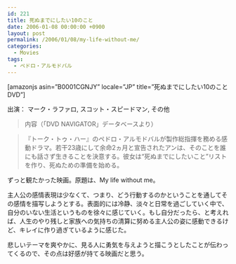 ```yaml
---
id: 221
title: 死ぬまでにしたい10のこと
date: 2006-01-08 00:00:00 +0900
layout: post
permalink: /2006/01/08/my-life-without-me/
categories:
  - Movies
tags:
  - ペドロ・アルモドバル
---
```

[amazonjs asin=&#8221;B0001CGNJY&#8221; locale=&#8221;JP&#8221; title=&#8221;死ぬまでにしたい10のこと DVD&#8221;]

出演： マーク・ラファロ, スコット・スピードマン, その他
  
<!--more-->

> 内容（「DVD NAVIGATOR」データベースより）
  
> 『トーク・トゥ・ハー』のペドロ・アルモドバルが製作総指揮を務める感動ドラマ。若干23歳にして余命2ヵ月と宣告されたアンは、そのことを誰にも話さず生きることを決意する。彼女は“死ぬまでにしたいこと”リストを作り、死ぬための準備を始める。

ずっと観たかった映画。原題は、My life without me。
  
主人公の感情表現は少なくて、つまり、どう行動するのかということを通してその感情を描写しようとする。表面的には冷静、淡々と日常を過ごしていく中で、自分のいない生活というものを徐々に感じていく。もし自分だったら、と考えれば、人生のやり残しと家族への気持ちの清算に努める主人公の姿に感動できるけど、キレイに作り過ぎているように感じた。
  
悲しいテーマを爽やかに、見る人に勇気を与えようと描こうとしたことが伝わってくるので、その点は好感が持てる映画だと思う。
